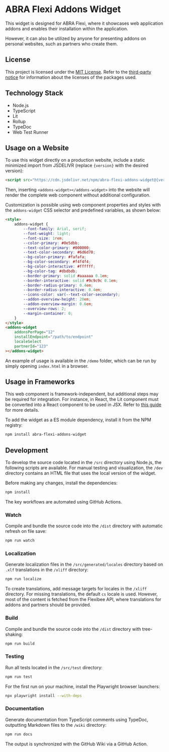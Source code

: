 # ABRA Flexi Addons Widget

This widget is designed for ABRA Flexi, where it showcases web application addons and enables their installation within the application.

However, it can also be utilized by anyone for presenting addons on personal websites, such as partners who create them.

## License

This project is licensed under the [MIT License](./LICENSE). Refer to the [third-party notice](./thirdPartyNotice.json) for information about the licenses of the packages used.

## Technology Stack

- Node.js
- TypeScript
- Lit
- Rollup
- TypeDoc
- Web Test Runner

## Usage on a Website

To use this widget directly on a production website, include a static minimized import from JSDELIVR (replace `{version}` with the desired version):

```html
<script src="https://cdn.jsdelivr.net/npm/abra-flexi-addons-widget@{version}/dist/index.min.js"></script>
```

Then, inserting `<addons-widget></addons-widget>` into the website will render the complete web component without additional configuration.

Customization is possible using web component properties and styles with the `addons-widget` CSS selector and predefined variables, as shown below:

```html
<style>
    addons-widget {
        --font-family: Arial, serif;
        --font-weight: light;
        --font-size: 1rem;
        --color-primary: #0e5dbb;
        --text-color-primary: #000000;
        --text-color-secondary: #6d6d70;
        --bg-color-primary: #fafafa;
        --bg-color-secondary: #f4f4f4;
        --bg-color-interactive: #ffffff;
        --bg-color-tag: #dbdbdb;
        --border-primary: solid #aaaaaa 0.1em;
        --border-interactive: solid #9c9c9c 0.1em;
        --border-radius-primary: 0.4em;
        --border-radius-interactive: 0.4em;
        --icons-color: var(--text-color-secondary);
        --addon-overview-height: 20em;
        --addon-overview-margin: 0.6em;
        --overview-rows: 2;
        --margin-container: 0;
    }
</style>
<addons-widget
    addonsPerPage="12"
    installEndpoint="/path/to/endpoint"
    localeSelect
    partnerId="123"
></addons-widget>
```

An example of usage is available in the `/demo` folder, which can be run by simply opening `index.html` in a browser.

## Usage in Frameworks

This web component is framework-independent, but additional steps may be required for integration. For instance, in React, the Lit component must be converted into a React component to be used in JSX. Refer to [this guide](https://lit.dev/docs/frameworks/react/) for more details.

To add the widget as a ES module dependency, install it from the NPM registry:
```bash
npm install abra-flexi-addons-widget
```

## Development

To develop the source code located in the `/src` directory using Node.js, the following scripts are available. For manual testing and visualization, the `/dev` directory contains an HTML file that uses the local version of the widget.

Before making any changes, install the dependencies:
```bash
npm install
```

The key workflows are automated using GitHub Actions.

### Watch

Compile and bundle the source code into the `/dist` directory with automatic refresh on file save:
```bash
npm run watch
```

### Localization

Generate localization files in the `/src/generated/locales` directory based on `.xlf` translations in the `/xliff` directory:
```bash
npm run localize
```

To create translations, add message targets for locales in the `/xliff` directory. For missing translations, the default `cs` locale is used. However, most of the content is fetched from the Flexibee API, where translations for addons and partners should be provided.

### Build

Compile and bundle the source code into the `/dist` directory with tree-shaking:
```bash
npm run build
```

### Testing

Run all tests located in the `/src/test` directory:
```bash
npm run test
```

For the first run on your machine, install the Playwright browser launchers:
```bash
npx playwright install --with-deps
```

### Documentation

Generate documentation from TypeScript comments using TypeDoc, outputting Markdown files to the `/wiki` directory:
```bash
npm run docs
```

The output is synchronized with the GitHub Wiki via a GitHub Action.